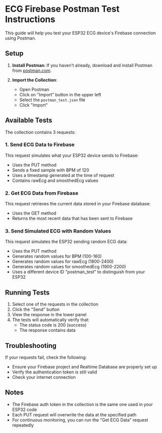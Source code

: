 # ECG Firebase Postman Test Instructions

This guide will help you test your ESP32 ECG device's Firebase connection using Postman.

## Setup

1. **Install Postman**: If you haven't already, download and install Postman from [postman.com](https://www.postman.com/downloads/).

2. **Import the Collection**:
   - Open Postman
   - Click on "Import" button in the upper left
   - Select the `postman_test.json` file
   - Click "Import"

## Available Tests

The collection contains 3 requests:

### 1. Send ECG Data to Firebase
This request simulates what your ESP32 device sends to Firebase:
- Uses the PUT method
- Sends a fixed sample with BPM of 120
- Uses a timestamp generated at the time of request
- Contains rawEcg and smoothedEcg values

### 2. Get ECG Data from Firebase
This request retrieves the current data stored in your Firebase database:
- Uses the GET method
- Returns the most recent data that has been sent to Firebase

### 3. Send Simulated ECG with Random Values
This request simulates the ESP32 sending random ECG data:
- Uses the PUT method
- Generates random values for BPM (100-160)
- Generates random values for rawEcg (1800-2400)
- Generates random values for smoothedEcg (1900-2200)
- Uses a different device ID "postman_test" to distinguish from your ESP32

## Running Tests

1. Select one of the requests in the collection
2. Click the "Send" button
3. View the response in the lower panel
4. The tests will automatically verify that:
   - The status code is 200 (success)
   - The response contains data

## Troubleshooting

If your requests fail, check the following:
- Ensure your Firebase project and Realtime Database are properly set up
- Verify the authentication token is still valid
- Check your internet connection

## Notes

- The Firebase auth token in the collection is the same one used in your ESP32 code
- Each PUT request will overwrite the data at the specified path
- For continuous monitoring, you can run the "Get ECG Data" request repeatedly 